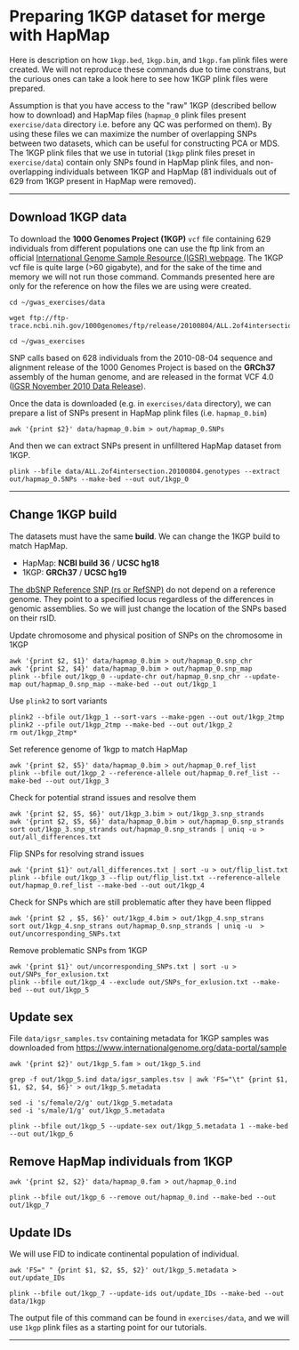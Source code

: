 # Preparing 1KGP dataset for merge with HapMap

Here is description on how `1kgp.bed`, `1kgp.bim`, and `1kgp.fam` plink files were created. We will not reproduce these commands due to time constrans, but the curious ones can take a look here to see how 1KGP plink files were prepared.

Assumption is that you have access to the "raw" 1KGP (described bellow how to download) and HapMap files (`hapmap_0` plink files present `exercise/data` directory i.e. before any QC was performed on them). By using these files we can maximize the number of overlapping SNPs between two datasets, which can be useful for constructing PCA or MDS. The 1KGP plink files that we use in tutorial (`1kgp` plink files preset in `exercise/data`) contain only SNPs found in HapMap plink files, and non-overlapping individuals between 1KGP and HapMap (81 individuals out of 629 from 1KGP present in HapMap were removed).

----

## Download 1KGP data

To download the __1000 Genomes Project (1KGP)__ `vcf` file containing 629 individuals from different populations one can use the ftp link from an official [International Genome Sample Resource (IGSR) webpage](https://www.internationalgenome.org/). The 1KGP vcf file is quite large (>60 gigabyte), and for the sake of the time and memory we will not run those command. Commands presented here are only for the reference on how the files we are using were created. 
    
    cd ~/gwas_exercises/data
    
    wget ftp://ftp-trace.ncbi.nih.gov/1000genomes/ftp/release/20100804/ALL.2of4intersection.20100804.genotypes.vcf.gz

    cd ~/gwas_exercises

SNP calls based on 628 individuals from the 2010-08-04 sequence and alignment release of the 1000 Genomes Project is based on the __GRCh37__ assembly of the human genome, and are released in the format VCF 4.0 ([IGSR November 2010 Data Release](https://www.internationalgenome.org/announcements/november-2010-data-release-2010-11-09/)).

Once the data is downloaded (e.g. in `exercises/data` directory), we can prepare a list of SNPs present in HapMap plink files (i.e. `hapmap_0.bim`)

    awk '{print $2}' data/hapmap_0.bim > out/hapmap_0.SNPs

And then we can extract SNPs present in unfilltered HapMap dataset from 1KGP.
    
    plink --bfile data/ALL.2of4intersection.20100804.genotypes --extract out/hapmap_0.SNPs --make-bed --out out/1kgp_0


----

## Change 1KGP build

The datasets must have the same __build__. We can change the 1KGP build to match HapMap.
- HapMap: __NCBI build 36__ / __UCSC hg18__
- 1KGP: __GRCh37__ / __UCSC hg19__

[The dbSNP Reference SNP (rs or RefSNP)](https://www.ncbi.nlm.nih.gov/snp/docs/RefSNP_about/) do not depend on a reference genome. They point to a specified locus regardless of the differences in genomic assemblies. So we will just change the location of the SNPs based on their rsID.

Update chromosome and physical position of SNPs on the chromosome in 1KGP

    awk '{print $2, $1}' data/hapmap_0.bim > out/hapmap_0.snp_chr
    awk '{print $2, $4}' data/hapmap_0.bim > out/hapmap_0.snp_map
    plink --bfile out/1kgp_0 --update-chr out/hapmap_0.snp_chr --update-map out/hapmap_0.snp_map --make-bed --out out/1kgp_1

Use `plink2` to sort variants

    plink2 --bfile out/1kgp_1 --sort-vars --make-pgen --out out/1kgp_2tmp
    plink2 --pfile out/1kgp_2tmp --make-bed --out out/1kgp_2
    rm out/1kgp_2tmp*

Set reference genome of 1kgp to match HapMap

    awk '{print $2, $5}' data/hapmap_0.bim > out/hapmap_0.ref_list
    plink --bfile out/1kgp_2 --reference-allele out/hapmap_0.ref_list --make-bed --out out/1kgp_3

Check for potential strand issues and resolve them

    awk '{print $2, $5, $6}' out/1kgp_3.bim > out/1kgp_3.snp_strands
    awk '{print $2, $5, $6}' data/hapmap_0.bim > out/hapmap_0.snp_strands
    sort out/1kgp_3.snp_strands out/hapmap_0.snp_strands | uniq -u > out/all_differences.txt

Flip SNPs for resolving strand issues
    
    awk '{print $1}' out/all_differences.txt | sort -u > out/flip_list.txt
    plink --bfile out/1kgp_3 --flip out/flip_list.txt --reference-allele out/hapmap_0.ref_list --make-bed --out out/1kgp_4

Check for SNPs which are still problematic after they have been flipped

    awk '{print $2 , $5, $6}' out/1kgp_4.bim > out/1kgp_4.snp_strans
    sort out/1kgp_4.snp_strans out/hapmap_0.snp_strands | uniq -u  > out/uncorresponding_SNPs.txt

Remove problematic SNPs from 1KGP

    awk '{print $1}' out/uncorresponding_SNPs.txt | sort -u > out/SNPs_for_exlusion.txt
    plink --bfile out/1kgp_4 --exclude out/SNPs_for_exlusion.txt --make-bed --out out/1kgp_5


## Update sex

File `data/igsr_samples.tsv` containing metadata for 1KGP samples was downloaded from https://www.internationalgenome.org/data-portal/sample

    awk '{print $2}' out/1kgp_5.fam > out/1kgp_5.ind

    grep -f out/1kgp_5.ind data/igsr_samples.tsv | awk 'FS="\t" {print $1, $1, $2, $4, $6}' > out/1kgp_5.metadata 

    sed -i 's/female/2/g' out/1kgp_5.metadata 
    sed -i 's/male/1/g' out/1kgp_5.metadata 

    plink --bfile out/1kgp_5 --update-sex out/1kgp_5.metadata 1 --make-bed --out out/1kgp_6


## Remove HapMap individuals from 1KGP

    awk '{print $2, $2}' data/hapmap_0.fam > out/hapmap_0.ind

    plink --bfile out/1kgp_6 --remove out/hapmap_0.ind --make-bed --out out/1kgp_7


## Update IDs 

We will use FID to indicate continental population of individual.

    awk 'FS=" " {print $1, $2, $5, $2}' out/1kgp_5.metadata > out/update_IDs
    
    plink --bfile out/1kgp_7 --update-ids out/update_IDs --make-bed --out data/1kgp

The output file of this command can be found in `exercises/data`, and we will use `1kgp` plink files as a starting point for our tutorials.

----